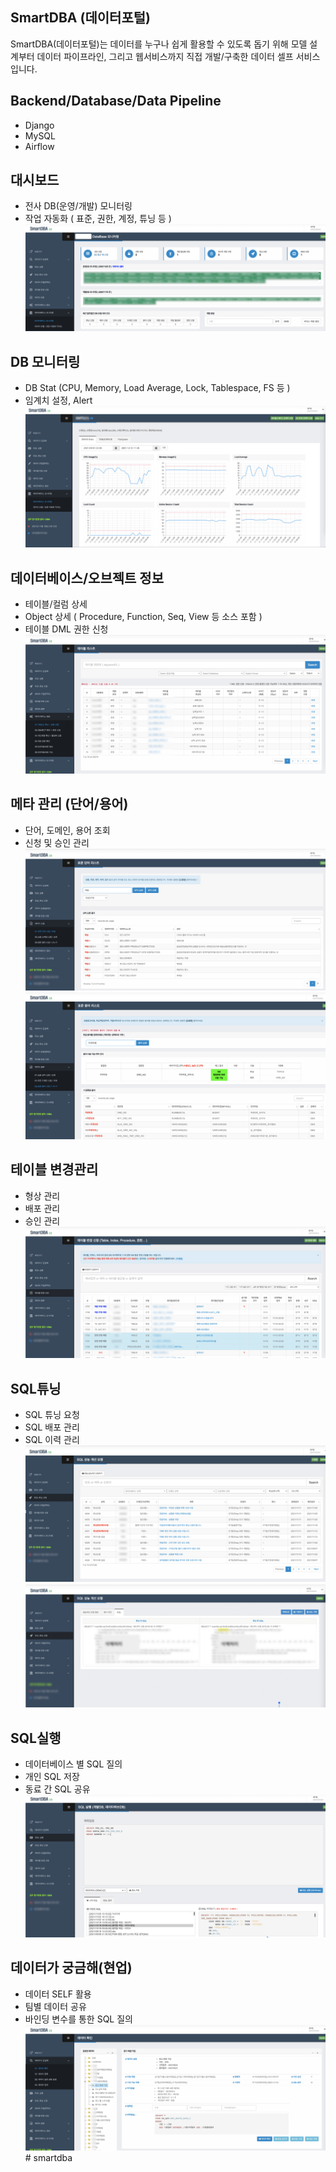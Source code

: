 ## SmartDBA (데이터포털) 
SmartDBA(데이터포털)는 데이터를  누구나 쉽게 활용할 수 있도록 돕기 위해 모델 설계부터 데이터 파이프라인, 그리고 웹서비스까지 직접 개발/구축한 데이터 셀프 서비스입니다.

## Backend/Database/Data Pipeline
- Django
- MySQL
- Airflow

## 대시보드
- 전사 DB(운영/개발) 모니터링
- 작업 자동화 ( 표준, 권한, 계정, 튜닝 등 )
![](img/2024-02-23-19-37-49.png)

## DB 모니터링
- DB Stat  (CPU, Memory, Load Average, Lock, Tablespace, FS 등 )
- 임계치 설정, Alert
![](img/2024-02-24-15-35-26.png)

## 데이터베이스/오브젝트 정보
- 테이블/컬럼 상세
- Object 상세 ( Procedure, Function, Seq, View 등 소스 포함 )
- 테이블 DML 권한 신청
![](img/2024-02-23-19-39-14.png)

## 메타 관리 (단어/용어)
- 단어, 도메인, 용어 조회
- 신청 및 승인 관리
![](img/2024-02-23-19-39-38.png)
![](img/2024-02-23-19-40-00.png)

## 테이블 변경관리
- 형상 관리
- 배포 관리
- 승인 관리
![](img/2024-02-23-19-40-40.png)

## SQL튜닝
- SQL 튜닝 요청
- SQL 배포 관리
- SQL 이력 관리
![](img/2024-02-23-19-41-24.png)
![](img/2024-02-23-19-41-52.png)

## SQL실행
- 데이터베이스 별 SQL 질의
- 개인 SQL 저장
- 동료 간 SQL 공유
![](img/2024-02-23-19-42-21.png)

## 데이터가 궁금해(현업)
- 데이터 SELF 활용
- 팀별 데이터 공유
- 바인딩 변수를 통한 SQL 질의
![](img/2024-02-23-19-42-59.png)# smartdba
